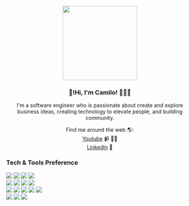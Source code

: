 



<p align="center" width="300">
   <img align="center" width="200" src="https://user-images.githubusercontent.com/67404147/173031349-5454733d-1332-43f9-9740-6c2e5064c701.png" />
<h3 align="center">👋!Hi, I'm Camilo! 👨🏻‍💻</h3>
</p>


<p align="center">
 I'm a software engineer who is passionate about create and explore business ideas, creating technology to elevate people, and building community. 
</p>

<p align="center" with="300">
Find me around the web 🌎:
   </br>
 <a href="https://www.youtube.com/channel/UCf-1JGloHimadLZvx4hUbpA">Youtube</a>  📹 ✍🏾
 </br>
 <a href="https://www.linkedin.com/in/juan-camilo-rivas-molina-a079291b1/">LinkedIn</a> 💼
</p>


### Tech & Tools Preference

<img src = "https://img.shields.io/badge/-HTML5-E34F26?style=flat&logo=html5&logoColor=white"> <img src = "https://img.shields.io/badge/-CSS3-1572B6?style=flat&logo=css3&logoColor=white">
<img src="https://img.shields.io/badge/-Bootstrap-563D7C?style=flat&logo=bootstrap&logoColor=white">
<img src="https://img.shields.io/badge/-Tailwind-blue">
</br>
<img src="https://img.shields.io/badge/-JavaScript-eed718?style=flat&logo=javascript&logoColor=ffffff">
<img src="https://img.shields.io/badge/-React-000000?style=flat&logo=react&logoColor=00c8ff">
<img src="https://img.shields.io/badge/-React%20Native-%23545454">
<img src="https://img.shields.io/badge/-Next.js-%235E17EB">
</br>
<img src="https://img.shields.io/badge/-MongoDB-4DB33D?style=flat&logo=mongodb&logoColor=FFFFFF">
<img src="https://img.shields.io/badge/-Express.js-787878?style=flat">
<img src="https://img.shields.io/badge/-Node.js-3C873A?style=flat&logo=Node.js&logoColor=white">
<img src="https://img.shields.io/badge/-Firebase-FFA611?style=flat&logo=firebase&logoColor=FFFFFF">
<img src="https://img.shields.io/badge/-Sanity.io-%23FF5757">
</br>
<img src="http://img.shields.io/badge/-Git-F1502F?style=flat&logo=git&logoColor=FFFFFF">
<img src="http://img.shields.io/badge/-Github-000000?style=flat&logo=github&logoColor=FFFFFF">
<img src="http://img.shields.io/badge/-VS%20Code-007ACC?style=flat&logo=visual%20studio%20code&logoColor=white">
<br/>


